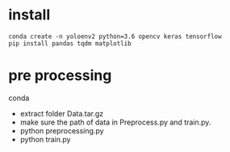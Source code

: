 # install 

    conda create -n yoloenv2 python=3.6 opencv keras tensorflow
    pip install pandas tqdm matplotlib
# pre processing


 conda 
* extract folder Data.tar.gz
* make sure the path of data in Preprocess.py and train.py.
* python preprocessing.py
* python train.py
